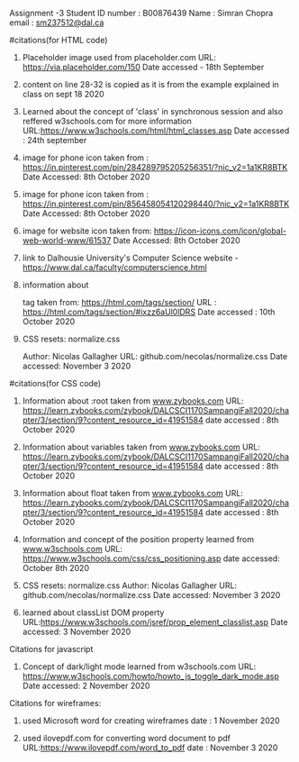 Assignment -3
Student ID number : B00876439 
Name : Simran Chopra  
email : sm237512@dal.ca



#citations(for HTML code)

1. Placeholder image used from placeholder.com
URL: https://via.placeholder.com/150
Date accessed - 18th September

2. content on line 28-32 is copied as it is from the example explained in class on sept 18 2020

3. Learned about the concept of 'class' in synchronous session and also reffered w3schools.com for more information
URL:https://www.w3schools.com/html/html_classes.asp
Date accessed : 24th september

4. image for phone icon taken from : https://in.pinterest.com/pin/284289795205256351/?nic_v2=1a1KR8BTK
    Date Accessed: 8th October 2020

5. image for phone icon taken from : https://in.pinterest.com/pin/856458054120298440/?nic_v2=1a1KR8BTK
    Date Accessed: 8th October 2020

6. image for website icon taken from: https://icon-icons.com/icon/global-web-world-www/61537
    Date Accessed: 8th October 2020

7. link to Dalhousie University's Computer Science website - https://www.dal.ca/faculty/computerscience.html

8.  information about <section> tag taken from: https://html.com/tags/section/
    URL : https://html.com/tags/section/#ixzz6aUl0lDRS
    Date accessed : 10th October 2020
9.  CSS resets: normalize.css

    Author: Nicolas Gallagher
    URL: github.com/necolas/normalize.css
    Date accessed: November 3 2020



#citations(for CSS code)
1. Information about :root taken from www.zybooks.com
URL: https://learn.zybooks.com/zybook/DALCSCI1170SampangiFall2020/chapter/3/section/9?content_resource_id=41951584 
date accessed : 8th October 2020

2. Information about variables taken from www.zybooks.com
URL: https://learn.zybooks.com/zybook/DALCSCI1170SampangiFall2020/chapter/3/section/9?content_resource_id=41951584
date accessed : 8th October 2020

3. Information about float taken from www.zybooks.com
URL: https://learn.zybooks.com/zybook/DALCSCI1170SampangiFall2020/chapter/3/section/9?content_resource_id=41951584 
date accessed : 8th October 2020

4. Information and concept of the position property learned from www.w3schools.com
URL: https://www.w3schools.com/css/css_positioning.asp
date accessed: October 8th 2020

5. CSS resets: normalize.css
    Author: Nicolas Gallagher
    URL: github.com/necolas/normalize.css
    Date accessed: November 3 2020

6. learned about classList DOM property 
URL:https://www.w3schools.com/jsref/prop_element_classlist.asp
Date accessed: 3 November 2020

Citations for javascript
1. Concept of dark/light mode learned from w3schools.com
URL: https://www.w3schools.com/howto/howto_js_toggle_dark_mode.asp
Date accessed: 2 November 2020

Citations for wireframes:
1. used Microsoft word for creating wireframes
date : 1 November 2020 

2. used ilovepdf.com for converting word document to pdf
URL:https://www.ilovepdf.com/word_to_pdf
date : November 3 2020







